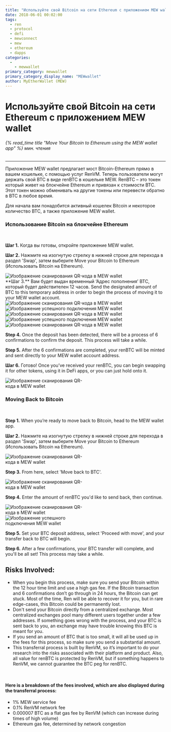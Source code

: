 ```yaml
---
title: "Используйте свой Bitcoin на сети Ethereum с приложением MEW wallet"
date: 2018-06-01 00:02:00
tags:
  - ren
  - protocol
  - defi
  - mewconnect
  - mew
  - ethereum
  - dapps
categories:
  - 
    - mewwallet
primary_category: mewwallet
primary_category_display_name: "MEWwallet"
author: MyEtherWallet (MEW)
---
```


# **Используйте свой Bitcoin на сети Ethereum с приложением MEW wallet**

###### {% read_time title "Move Your Bitcoin to Ethereum using the MEW wallet app" %} мин. чтения

* * *

Приложение MEW wallet предлагает мост Bitcoin-Ethereum прямо в вашем кошельке, с помощью услуг RenVM. Теперь пользователи могут держать свой BTC в виде renBTC в кошельке MEW. RenBTC – это токен который живет на блокчейне Ethereum и привязан к стоимости BTC. Этот токен можно обменивать на другие токены или перевести обратно в BTC в любое время.

Для начала вам понадобится активный кошелек Bitcoin и некоторое количество BTC, а также приложение MEW wallet.

### **Использование Bitcoin на блокчейне Ethereum**

<br>

**Шаг 1.** Когда вы готовы, откройте приложение MEW wallet.

**Шаг 2.** Нажмите на изогнутую стрелку в нижней строке для перехода в раздел 'Swap', затем выберите Move your Bitcoin to Ethereum (Использовать Bitcoin на Ethereum).

<div class="wrap-mobile-phone">
<img src="/images/posts/mewconnect/mw1.PNG" alt="Изображение сканирования QR-кода в MEW wallet" />
</div>
**Шаг 3.** Вам будет выдан временный ‘Адрес пополнения’ BTC, который будет действителен 12 часов. Send the designated amount of BTC to this temporary address in order to begin the process of moving it to your MEW wallet account. 

<div class="d-flex justify-content-space-around flex-wrap margin-0">
  <div class="wrap-mobile-phone">
    <img src="/images/posts/mewconnect/mw2.PNG" alt="Изображение сканирования QR-кода в MEW wallet" />
  </div>
  <div class="wrap-mobile-phone">
    <img src="/images/posts/mewconnect/mw3.PNG" alt="Изображение успешного подключения MEW wallet" />
  </div>
</div>

<div class="d-flex justify-content-space-around flex-wrap margin-0">
  <div class="wrap-mobile-phone">
    <img src="/images/posts/mewconnect/mw8.PNG" alt="Изображение сканирования QR-кода в MEW wallet" />
  </div>
  <div class="wrap-mobile-phone">
    <img src="/images/posts/mewconnect/mw9.PNG" alt="Изображение успешного подключения MEW wallet" />
  </div>
</div>

<div class="wrap-mobile-phone">
  <img src="/images/posts/mewconnect/mw10.PNG" alt="Изображение сканирования QR-кода в MEW wallet" />
</div>

**Step 4.** Once the deposit has been detected, there will be a process of 6 confirmations to confirm the deposit. This process will take a while.

**Step 5.** After the 6 confirmations are completed, your renBTC will be minted and sent directly to your MEW wallet account address.

**Шаг 6.** Готово! Once you’ve received your renBTC, you can begin swapping it for other tokens, using it in DeFi apps, or you can just hold onto it.

<div class="wrap-mobile-phone">
  <img src="/images/posts/mewconnect/mw5.PNG" alt="Изображение сканирования QR-кода в MEW wallet" style="max-width: 250px;" />
</div>

### **Moving Back to Bitcoin**

<br>

**Step 1.** When you’re ready to move back to Bitcoin, head to the MEW wallet app.

**Шаг 2.** Нажмите на изогнутую стрелку в нижней строке для перехода в раздел 'Swap', затем выберите Move your Bitcoin to Ethereum (Использовать Bitcoin на Ethereum).

<img src="/images/posts/mewconnect/mw1.PNG" alt="Изображение сканирования QR-кода в MEW wallet" style="max-width: 250px;" />

**Step 3.** From here, select 'Move back to BTC'.

<div class="wrap-mobile-phone">
  <img src="/images/posts/mewconnect/mw2.PNG" alt="Изображение сканирования QR-кода в MEW wallet" style="max-width: 250px;"/>
</div>

**Step 4.** Enter the amount of renBTC you'd like to send back, then continue.

<div class="d-flex justify-content-center flex-wrap margin-0">
  <div class="wrap-mobile-phone">
    <img src="/images/posts/mewconnect/mw6.PNG" alt="Изображение сканирования QR-кода в MEW wallet" style="max-width: 250px;" />
  </div>
  <div class="wrap-mobile-phone">
    <img src="/images/posts/mewconnect/mw7.PNG" alt="Изображение успешного подключения MEW wallet" style="max-width: 250px;" />
  </div>
</div>

**Step 5.** Set your BTC deposit address, select 'Proceed with move', and your transfer back to BTC will begin.

**Step 6.** After a few confirmations, your BTC transfer will complete, and you'll be all set! This process may take a while.

## **Risks Involved:**

-   When you begin this process, make sure you send your Bitcoin within the 12 hour time limit and use a high gas fee. If the Bitcoin transaction and 6 confirmations don’t go through in 24 hours, the Bitcoin can get stuck. Most of the time, Ren will be able to recover it for you, but in rare edge-cases, this Bitcoin could be permanently lost.
-   Don't send your Bitcoin directly from a centralized exchange. Most centralized exchanges pool many different users together under a few addresses. If something goes wrong with the process, and your BTC is sent back to you, an exchange may have trouble knowing this BTC is meant for you.
-   If you send an amount of BTC that is too small, it will all be used up in the fees for this process, so make sure you send a substantial amount.
-   This transferral process is built by RenVM, so it’s important to do your research into the risks associated with their platform and product. Also, all value for renBTC is protected by RenVM, but if something happens to RenVM, we cannot guarantee the BTC peg for renBTC.

<br>

#### **Here is a breakdown of the fees involved, which are also displayed during the transferral process:**

-   1% MEW service fee
-   0.1% RenVM network fee
-   0.000007 BTC as a flat gas fee by RenVM (which can increase during times of high volume)
-   Ethereum gas fee, determined by network congestion
